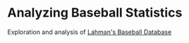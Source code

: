# Analyzing Baseball Statistics
Exploration and analysis of [Lahman's Baseball Database](http://www.seanlahman.com/baseball-archive/statistics/)

